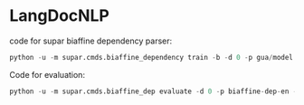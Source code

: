 # LangDocNLP

code for supar biaffine dependency parser:

```python
python -u -m supar.cmds.biaffine_dependency train -b -d 0 -p gua/model -f char --embed ../glove/vectors.txt --train data/Guajajara/conllu/train.conllu --dev data/Guajajara/dev.conllu --test data/Guajajara/test.conllu --bert bert-base-multilingual-cased --n-embed 512 --unk=''
```

Code for evaluation:

```python
python -u -m supar.cmds.biaffine_dep evaluate -d 0 -p biaffine-dep-en --data ptb/test.conllx --tree  --proj
```
